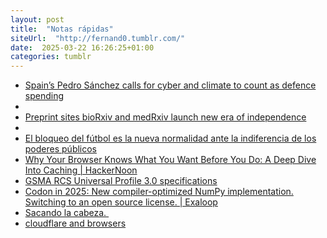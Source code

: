 ```yaml
---
layout: post
title:  "Notas rápidas"
siteUrl:  "http://fernand0.tumblr.com/"
date:  2025-03-22 16:26:25+01:00
categories: tumblr
---
```

*  [Spain’s Pedro Sánchez calls for cyber and climate to count as defence spending](https://www.tumblr.com/fernand0/778732500578091008)
*  [](https://www.tumblr.com/fernand0/778721679411134464)
*  [Preprint sites bioRxiv and medRxiv launch new era of independence](https://www.tumblr.com/fernand0/778718910984929280)
*  [](https://www.tumblr.com/fernand0/778716279121100800)
*  [El bloqueo del fútbol es la nueva normalidad ante la indiferencia de los poderes públicos](https://www.tumblr.com/fernand0/778710858277732352)
*  [Why Your Browser Knows What You Want Before You Do: A Deep Dive Into Caching \| HackerNoon](https://www.tumblr.com/fernand0/778705445959434240)
*  [GSMA RCS Universal Profile 3.0 specifications](https://www.tumblr.com/fernand0/778655377982160896)
*  [Codon in 2025: New compiler-optimized NumPy implementation. Switching to an open source license. \| Exaloop](https://www.tumblr.com/fernand0/778652731176042496)
*  [Sacando la cabeza.&nbsp;](https://www.tumblr.com/fernand0/778649187428548608)
*  [cloudflare and browsers](https://www.tumblr.com/fernand0/778647329443119104)
